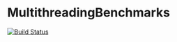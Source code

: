 # MultithreadingBenchmarks

[![Build Status](https://travis-ci.com/NHDaly/MultithreadingBenchmarks.jl.svg?branch=master)](https://travis-ci.com/NHDaly/MultithreadingBenchmarks.jl)
